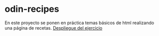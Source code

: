 # odin-recipes
En este proyecto se ponen en práctica temas básicos de html realizando una página de recetas.
[Despliegue del ejercicio](https://nicolasjerez.github.io/odin-recipes/)
